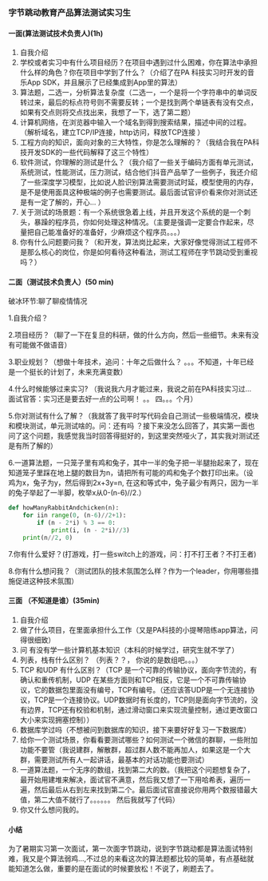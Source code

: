 ### 字节跳动教育产品算法测试实习生

#### **一面**(算法测试技术负责人)(1h)

1. 自我介绍
2. 学校或者实习中有什么项目经历？在项目中遇到过什么困难，你在算法中承担什么样的角色？你在项目中学到了什么？（介绍了在PA 科技实习时开发的音乐App SDK，并且展示了已经集成到App里的算法）
3. 算法题，二选一，分析算法复杂度（二选一，一个是将一个字符串中的单词反转过来，最后的标点符号则不需要反转；一个是找到两个单链表有没有交点，如果有交点则将交点找出来，我想了一下，选了第二题）
4. 计算机网络，在浏览器中输入一个域名到得到搜索结果，描述中间的过程。（解析域名，建立TCP/IP连接，http访问，释放TCP连接 ）
5. 工程方向的知识，面向对象的三大特性，你是怎么理解的？（我结合我在PA科技开发SDK的一些代码解释了这三个特性）
6. 软件测试，你理解的测试是什么？（我介绍了一些关于编码方面有单元测试，系统测试，性能测试，压力测试，结合他们抖音产品举了一些例子，我还介绍了一些深度学习模型，比如说人脸识别算法需要测试时延，模型使用的内存，是不是使用面具这种极端的例子也需要测试。最后面试官评价看来你对测试还是有一定了解的，开心... ）
7. 关于测试的场景题：有一个系统很急着上线，并且开发这个系统的是一个刺头，暴躁的程序员，你如何处理这种情况。（主要是强调一定要合作起来，尽量把自己能准备好的准备好，少麻烦这个程序员。。。）
8. 你有什么问题要问我？（和开发，算法岗比起来，大家好像觉得测试工程师不是那么核心的岗位，你是如何看待这种看法，测试工程师在字节跳动受到重视吗？）

#### **二面**（测试技术负责人）(50 min)

破冰环节:聊了聊疫情情况

1.自我介绍？

2.项目经历？（聊了一下在复旦的科研，做的什么方向，然后一些细节。未来有没有可能做不做语音）

3.职业规划？（想做十年技术，追问：十年之后做什么？ 。。。不知道，十年已经是一个挺长的计划了，未来充满变数）

4.什么时候能够过来实习? （我说我六月才能过来，我说之前在PA科技实习过... 面试官答：实习还是要去好一点的公司啊！ 。。 四。。。个月）

5.你对测试有什么了解？（我就答了我平时写代码会自己测试一些极端情况，模块和模块测试，单元测试啥的。问：还有吗 ？接下来没怎么回答了，其实第一面也问了这个问题，我感觉我当时回答得挺好的，到这里突然哑火了，其实我对测试还是有所了解的）

6.一道算法题，一只笼子里有鸡和兔子，其中一半的兔子把一半腿抬起来了，现在知道笼子里踩在地上腿的数目为n，请把所有可能的鸡和兔子个数打印出来。（设鸡为x，兔子为y，然后得到2x+3y=n, 在这和等式中，兔子最少有两只，因为一半的兔子举起了一半脚，枚举x从0-(n-6)//2.）

```python
def howManyRabbitAndchicken(n):
	for iin range(0, (n-6)//2+1):
        if (n - 2*i) % 3 == 0:
            print(i, (n - 2*i)//3)
    print(n//2, 0)
```

7.你有什么爱好？(打游戏，打一些switch上的游戏，问：打不打王者？不打王者)

8.你有什么想问我？（测试团队的技术氛围怎么样？作为一个leader，你用哪些措施促进这种技术氛围）

#### 三面 （不知道是谁）(35min)

1. 自我介绍
2. 做了什么项目，在里面承担什么工作（又是PA科技的小提琴陪练app算法，问得很细致）
3. 问 有没有学一些计算机基本知识（本科的时候学过，研究生就不学了）
4. 列表，栈有什么区别？ （列表？？， 你说的是数组吧。。。）
5. TCP 和UDP 有什么区别？（TCP 是一个可靠的传输协议，面向字节流的，有确认和重传机制，UDP 在某些方面则和TCP相反，它是一个不可靠传输协议，它的数据包里面没有编号，TCP有编号。（还应该答UDP是一个无连接协议，TCP是一个连接协议。UDP数据时有长度的，TCP则是面向字节流的，没有边界，TCP还有校验和机制，通过滑动窗口来实现流量控制，通过更改窗口大小来实现拥塞控制））
6. 数据库学过吗（不想被问到数据库的知识，接下来要好好复习一下数据库）
7. 给你一个测试场景，你看看要测试哪些？如何测试一个微信的群聊，一些附加功能不要管（我说建群，解散群，超过群人数不能再加人，如果这是一个大群，需要测试所有人一起讲话，最基本的对话功能也要测试）
8. 一道算法题，一个无序的数组，找到第二大的数。（我把这个问题想复杂了，最开始用建堆来解决，面试官不满意，然后我又想了一下用哈希表，遍历一遍，然后最后从右到左来找到第二个。最后面试官直接说你用两个数报错最大值，第二大值不就行了。。。。。。  然后我就写了代码）
9. 你又什么想问我的。

#### 小结

为了暑期实习第一次面试，第一次面字节跳动，说到字节跳动都是算法面试特别难，我又是个算法弱鸡...,不过总的来看这次的算法题都比较的简单，有点基础就能知道怎么做，重要的是在面试的时候要放松！不说了，刷题去了。

